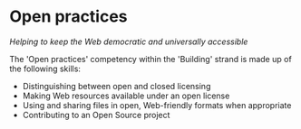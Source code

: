 Open practices
==============
_Helping to keep the Web democratic and universally accessible_

The 'Open practices' competency within the 'Building' strand is made up of the following skills:

* Distinguishing between open and closed licensing
* Making Web resources available under an open license
* Using and sharing files in open, Web-friendly formats when appropriate
* Contributing to an Open Source project 
